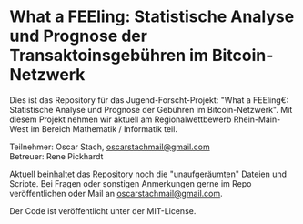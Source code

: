 # What a FEEling: Statistische Analyse und Prognose der Transaktoinsgebühren im Bitcoin-Netzwerk

Dies ist das Repository für das Jugend-Forscht-Projekt: "What a FEEling€: Statistische Analyse und Prognose der Gebühren im Bitcoin-Netzwerk". Mit diesem Projekt nehmen wir aktuell am Regionalwettbewerb Rhein-Main-West im Bereich Mathematik / Informatik teil.
<br>

Teilnehmer: Oscar Stach, oscarstachmail@gmail.com <br>
Betreuer:   Rene Pickhardt <br>


Aktuell beinhaltet das Repository noch die "unaufgeräumten" Dateien und Scripte. Bei Fragen oder sonstigen Anmerkungen gerne im Repo veröffentlichen oder Mail an oscarstachmail@gmail.com.


Der Code ist veröffentlicht unter der MIT-License.
